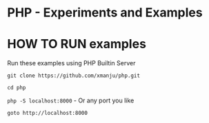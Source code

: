 # PHP - Experiments and Examples

# HOW TO RUN examples
Run these examples using PHP Builtin Server

`git clone https://github.com/xmanju/php.git`

`cd php`

`php -S localhost:8000` - Or any port you like

`goto http://localhost:8000`
